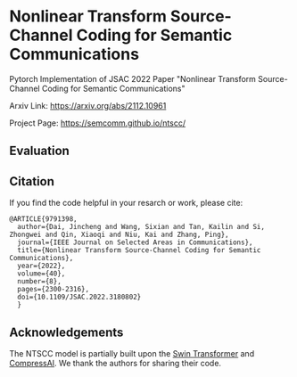 # Nonlinear Transform Source-Channel Coding for Semantic Communications

Pytorch Implementation of JSAC 2022 Paper "Nonlinear Transform Source-Channel Coding for Semantic Communications"

Arxiv Link: https://arxiv.org/abs/2112.10961

Project Page: https://semcomm.github.io/ntscc/

## Evaluation

## Citation
If you find the code helpful in your resarch or work, please cite:
```
@ARTICLE{9791398,
  author={Dai, Jincheng and Wang, Sixian and Tan, Kailin and Si, Zhongwei and Qin, Xiaoqi and Niu, Kai and Zhang, Ping},
  journal={IEEE Journal on Selected Areas in Communications}, 
  title={Nonlinear Transform Source-Channel Coding for Semantic Communications}, 
  year={2022},
  volume={40},
  number={8},
  pages={2300-2316},
  doi={10.1109/JSAC.2022.3180802}
  }
```

## Acknowledgements
The NTSCC model is partially built upon the [Swin Transformer](https://github.com/microsoft/Swin-Transformer) and [CompressAI](https://github.com/InterDigitalInc/CompressAI/). We thank the authors for sharing their code.


